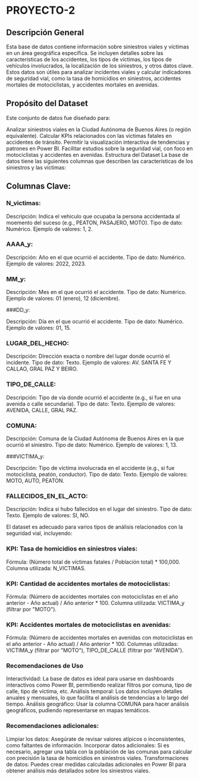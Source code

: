 # PROYECTO-2

## Descripción General

Esta base de datos contiene información sobre siniestros viales y víctimas en un área geográfica específica. Se incluyen detalles sobre las características de los accidentes, los tipos de víctimas, los tipos de vehículos involucrados, la localización de los siniestros, y otros datos clave. Estos datos son útiles para analizar incidentes viales y calcular indicadores de seguridad vial, como la tasa de homicidios en siniestros, accidentes mortales de motociclistas, y accidentes mortales en avenidas.

## Propósito del Dataset

Este conjunto de datos fue diseñado para:

Analizar siniestros viales en la Ciudad Autónoma de Buenos Aires (o región equivalente).
Calcular KPIs relacionados con las víctimas fatales en accidentes de tránsito.
Permitir la visualización interactiva de tendencias y patrones en Power BI.
Facilitar estudios sobre la seguridad vial, con foco en motociclistas y accidentes en avenidas.
Estructura del Dataset
La base de datos tiene las siguientes columnas que describen las características de los siniestros y las víctimas:

## Columnas Clave:
### N_victimas:

Descripción: Indica el vehiculo que ocupaba la persona accidentada al moemento del suceso (e.g., PEATON, PASAJERO, MOTO).
Tipo de dato: Numérico.
Ejemplo de valores: 1, 2.

### AAAA_y:

Descripción: Año en el que ocurrió el accidente.
Tipo de dato: Numérico.
Ejemplo de valores: 2022, 2023.
### MM_y:

Descripción: Mes en el que ocurrió el accidente.
Tipo de dato: Numérico.
Ejemplo de valores: 01 (enero), 12 (diciembre).

###DD_y:

Descripción: Día en el que ocurrió el accidente.
Tipo de dato: Numérico.
Ejemplo de valores: 01, 15.

### LUGAR_DEL_HECHO:

Descripción: Dirección exacta o nombre del lugar donde ocurrió el incidente.
Tipo de dato: Texto.
Ejemplo de valores: AV. SANTA FE Y CALLAO, GRAL PAZ Y BEIRO.

### TIPO_DE_CALLE:

Descripción: Tipo de vía donde ocurrió el accidente (e.g., si fue en una avenida o calle secundaria).
Tipo de dato: Texto.
Ejemplo de valores: AVENIDA, CALLE, GRAL PAZ.


### COMUNA:

Descripción: Comuna de la Ciudad Autónoma de Buenos Aires en la que ocurrió el siniestro.
Tipo de dato: Numérico.
Ejemplo de valores: 1, 13.


###VICTIMA_y:

Descripción: Tipo de víctima involucrada en el accidente (e.g., si fue motociclista, peatón, conductor).
Tipo de dato: Texto.
Ejemplo de valores: MOTO, AUTO, PEATON.

### FALLECIDOS_EN_EL_ACTO:

Descripción: Indica si hubo fallecidos en el lugar del siniestro.
Tipo de dato: Texto.
Ejemplo de valores: SI, NO.

El dataset es adecuado para varios tipos de análisis relacionados con la seguridad vial, incluyendo:

### KPI: Tasa de homicidios en siniestros viales:

Fórmula: (Número total de víctimas fatales / Población total) * 100,000.
Columna utilizada: N_VICTIMAS.

### KPI: Cantidad de accidentes mortales de motociclistas:

Fórmula: (Número de accidentes mortales con motociclistas en el año anterior - Año actual) / Año anterior * 100.
Columna utilizada: VICTIMA_y (filtrar por "MOTO").

### KPI: Accidentes mortales de motociclistas en avenidas:

Fórmula: (Número de accidentes mortales en avenidas con motociclistas en el año anterior - Año actual) / Año anterior * 100.
Columnas utilizadas: VICTIMA_y (filtrar por "MOTO"), TIPO_DE_CALLE (filtrar por "AVENIDA").

### Recomendaciones de Uso
Interactividad: La base de datos es ideal para usarse en dashboards interactivos como Power BI, permitiendo realizar filtros por comuna, tipo de calle, tipo de víctima, etc.
Análisis temporal: Los datos incluyen detalles anuales y mensuales, lo que facilita el análisis de tendencias a lo largo del tiempo.
Análisis geográfico: Usar la columna COMUNA para hacer análisis geográficos, pudiendo representarse en mapas temáticos.


### Recomendaciones adicionales:
Limpiar los datos: Asegúrate de revisar valores atípicos o inconsistentes, como faltantes de información.
Incorporar datos adicionales: Si es necesario, agregar una tabla con la población de las comunas para calcular con precisión la tasa de homicidios en siniestros viales.
Transformaciones de datos: Puedes crear medidas calculadas adicionales en Power BI para obtener análisis más detallados sobre los siniestros viales.

